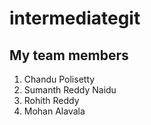 # intermediategit
## My team members
1. Chandu Polisetty
2. Sumanth Reddy Naidu
3. Rohith Reddy
4. Mohan Alavala

      
